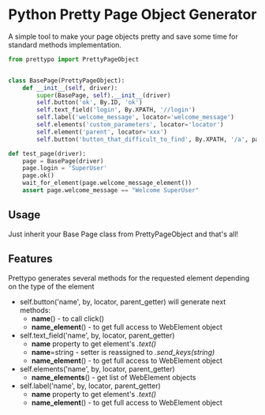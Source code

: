 # Python Pretty Page Object Generator
A simple tool to make your page objects pretty and save some time for standard methods implementation.
```python
from prettypo import PrettyPageObject


class BasePage(PrettyPageObject):
    def __init__(self, driver):
        super(BasePage, self).__init__(driver)
        self.button('ok', By.ID, 'ok')
        self.text_field('login', By.XPATH, '//login')
        self.label('welcome_message', locator='welcome_message')
        self.elements('custom_parameters', locator='locator')
        self.element('parent', locator='xxx')
        self.button('button_that_difficult_to_find', By.XPATH, '/a', parent_getter=self.parent_element)

def test_page(driver):
    page = BasePage(driver)
    page.login = 'SuperUser'
    page.ok()
    wait_for_element(page.welcome_message_element())
    assert page.welcome_message == "Welcome SuperUser"
```


## Usage
Just inherit your Base Page class from PrettyPageObject and that's all!

## Features
Prettypo generates several methods for the requested element depending on the type of the element

* self.button('name', by, locator, parent_getter) will generate next methods:
  * **name**() - to call click()
  * **name_element**() - to get full access to WebElement object
* self.text_field('name', by, locator, parent_getter)
  * **name** property to get element's _.text()_
  * **name**=string - setter is reassigned to _.send_keys(string)_
  * **name_element**() - to get full access to WebElement object
* self.elements('name', by, locator, parent_getter)
  * **name_elements**() - get list of WebElement objects
* self.label('name', by, locator, parent_getter)
  * **name** property to get element's _.text()_
  * **name_element**() - to get full access to WebElement object
